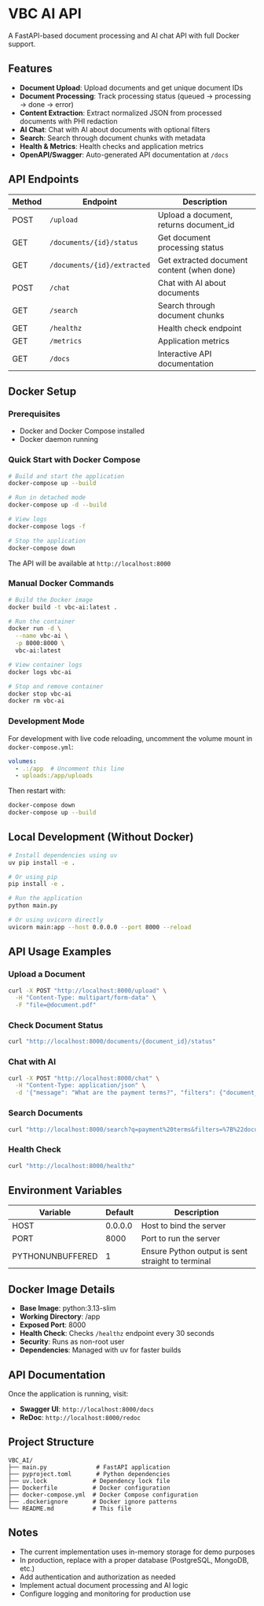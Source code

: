 # VBC AI API

A FastAPI-based document processing and AI chat API with full Docker support.

## Features

- **Document Upload**: Upload documents and get unique document IDs
- **Document Processing**: Track processing status (queued → processing → done → error)
- **Content Extraction**: Extract normalized JSON from processed documents with PHI redaction
- **AI Chat**: Chat with AI about documents with optional filters
- **Search**: Search through document chunks with metadata
- **Health & Metrics**: Health checks and application metrics
- **OpenAPI/Swagger**: Auto-generated API documentation at `/docs`

## API Endpoints

| Method | Endpoint | Description |
|--------|----------|-------------|
| POST | `/upload` | Upload a document, returns document_id |
| GET | `/documents/{id}/status` | Get document processing status |
| GET | `/documents/{id}/extracted` | Get extracted document content (when done) |
| POST | `/chat` | Chat with AI about documents |
| GET | `/search` | Search through document chunks |
| GET | `/healthz` | Health check endpoint |
| GET | `/metrics` | Application metrics |
| GET | `/docs` | Interactive API documentation |

## Docker Setup

### Prerequisites

- Docker and Docker Compose installed
- Docker daemon running

### Quick Start with Docker Compose

```bash
# Build and start the application
docker-compose up --build

# Run in detached mode
docker-compose up -d --build

# View logs
docker-compose logs -f

# Stop the application
docker-compose down
```

The API will be available at `http://localhost:8000`

### Manual Docker Commands

```bash
# Build the Docker image
docker build -t vbc-ai:latest .

# Run the container
docker run -d \
  --name vbc-ai \
  -p 8000:8000 \
  vbc-ai:latest

# View container logs
docker logs vbc-ai

# Stop and remove container
docker stop vbc-ai
docker rm vbc-ai
```

### Development Mode

For development with live code reloading, uncomment the volume mount in `docker-compose.yml`:

```yaml
volumes:
  - .:/app  # Uncomment this line
  - uploads:/app/uploads
```

Then restart with:
```bash
docker-compose down
docker-compose up --build
```

## Local Development (Without Docker)

```bash
# Install dependencies using uv
uv pip install -e .

# Or using pip
pip install -e .

# Run the application
python main.py

# Or using uvicorn directly
uvicorn main:app --host 0.0.0.0 --port 8000 --reload
```

## API Usage Examples

### Upload a Document
```bash
curl -X POST "http://localhost:8000/upload" \
  -H "Content-Type: multipart/form-data" \
  -F "file=@document.pdf"
```

### Check Document Status
```bash
curl "http://localhost:8000/documents/{document_id}/status"
```

### Chat with AI
```bash
curl -X POST "http://localhost:8000/chat" \
  -H "Content-Type: application/json" \
  -d '{"message": "What are the payment terms?", "filters": {"document_type": "contract"}}'
```

### Search Documents
```bash
curl "http://localhost:8000/search?q=payment%20terms&filters=%7B%22document_type%22:%22contract%22%7D"
```

### Health Check
```bash
curl "http://localhost:8000/healthz"
```

## Environment Variables

| Variable | Default | Description |
|----------|---------|-------------|
| HOST | 0.0.0.0 | Host to bind the server |
| PORT | 8000 | Port to run the server |
| PYTHONUNBUFFERED | 1 | Ensure Python output is sent straight to terminal |

## Docker Image Details

- **Base Image**: python:3.13-slim
- **Working Directory**: /app
- **Exposed Port**: 8000
- **Health Check**: Checks `/healthz` endpoint every 30 seconds
- **Security**: Runs as non-root user
- **Dependencies**: Managed with uv for faster builds

## API Documentation

Once the application is running, visit:
- **Swagger UI**: `http://localhost:8000/docs`
- **ReDoc**: `http://localhost:8000/redoc`

## Project Structure

```
VBC_AI/
├── main.py              # FastAPI application
├── pyproject.toml       # Python dependencies
├── uv.lock             # Dependency lock file
├── Dockerfile          # Docker configuration
├── docker-compose.yml  # Docker Compose configuration
├── .dockerignore       # Docker ignore patterns
└── README.md           # This file
```

## Notes

- The current implementation uses in-memory storage for demo purposes
- In production, replace with a proper database (PostgreSQL, MongoDB, etc.)
- Add authentication and authorization as needed
- Implement actual document processing and AI logic
- Configure logging and monitoring for production use